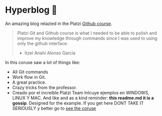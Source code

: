# Hyperblog  💚 
An amazing blog relazied in the Platzi [Github course](https://platzi.com/clases/1557-git-github/"cursodeGityGithub"). 
>Platzi Git and Github course is what I needed to be able to polish and improve my knowledge through commands since I was used to using only the github interface.
>- Itzel Anahí Alonso García

In this coruse saw a lot of things like:

* All Git commands 
* Work flow in Git.
* A great practice.
* Crazy tricks from the professor.
* Creado por el increíble Platzi Team
Inlcuye ejemplos en WINDOWS, LINUX Y MAC.
And  like and as a kind reminder: **this readme.md it is a gossip**.  Designed for the example. If you get here DONT TAKE IT SERIOUSLY y better go to [see the coruse](https://platzi.com/clases/1557-git-github/"averelcurso")
